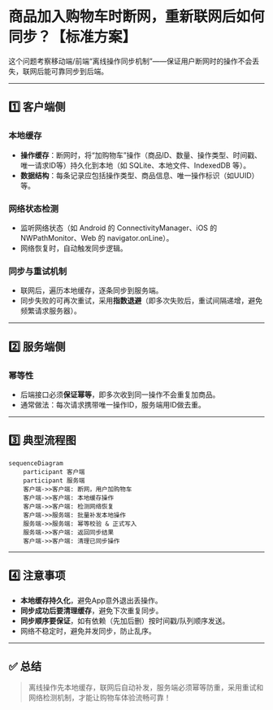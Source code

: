 # 商品加入购物车时断网，重新联网后如何同步？【标准方案】

这个问题考察移动端/前端“离线操作同步机制”——保证用户断网时的操作不会丢失，联网后能可靠同步到后端。

---

## 1️⃣ 客户端侧

### 本地缓存
- **操作缓存**：断网时，将“加购物车”操作（商品ID、数量、操作类型、时间戳、唯一请求ID等）持久化到本地（如 SQLite、本地文件、IndexedDB 等）。
- **数据结构**：每条记录应包括操作类型、商品信息、唯一操作标识（如UUID）等。

### 网络状态检测
- 监听网络状态（如 Android 的 ConnectivityManager、iOS 的 NWPathMonitor、Web 的 navigator.onLine）。
- 网络恢复时，自动触发同步逻辑。

### 同步与重试机制
- 联网后，遍历本地缓存，逐条同步到服务端。
- 同步失败的可再次重试，采用**指数退避**（即多次失败后，重试间隔递增，避免频繁请求服务器）。

---

## 2️⃣ 服务端侧

### 幂等性
- 后端接口必须**保证幂等**，即多次收到同一操作不会重复加商品。
- 通常做法：每次请求携带唯一操作ID，服务端用ID做去重。

---

## 3️⃣ 典型流程图

```mermaid
sequenceDiagram
    participant 客户端
    participant 服务端
    客户端->>客户端: 断网，用户加购物车
    客户端->>客户端: 本地缓存操作
    客户端->>客户端: 检测网络恢复
    客户端->>服务端: 批量补发本地操作
    服务端->>服务端: 幂等校验 & 正式写入
    服务端->>客户端: 返回同步结果
    客户端->>客户端: 清理已同步操作
```

---

## 4️⃣ 注意事项

- **本地缓存持久化**，避免App意外退出丢操作。
- **同步成功后要清理缓存**，避免下次重复同步。
- **同步顺序要保证**，如有依赖（先加后删）按时间戳/队列顺序发送。
- 网络不稳定时，避免并发同步，防止乱序。

---

## ✅ 总结

> 离线操作先本地缓存，联网后自动补发，服务端必须幂等防重，采用重试和网络检测机制，才能让购物车体验流畅可靠！